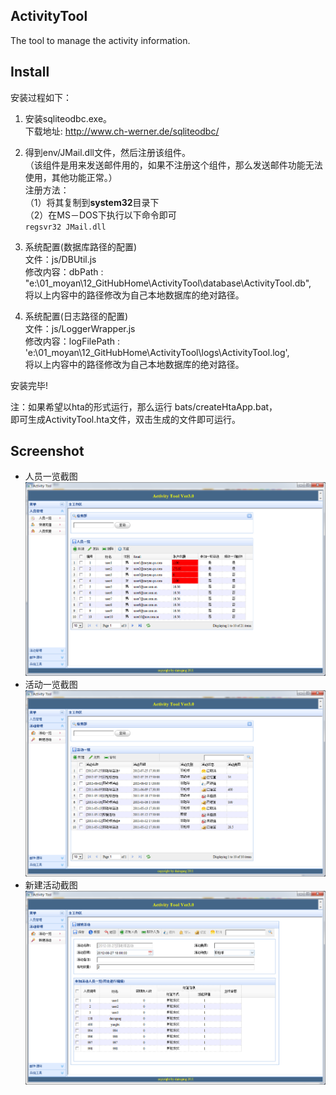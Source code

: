 ## ActivityTool

The tool to manage the activity information.

## Install

安装过程如下：  

1. 安装sqliteodbc.exe。  
下载地址: http://www.ch-werner.de/sqliteodbc/  

2. 得到env/JMail.dll文件，然后注册该组件。  
（该组件是用来发送邮件用的，如果不注册这个组件，那么发送邮件功能无法使用，其他功能正常。）  
注册方法：  
（1）将其复制到**system32**目录下  
（2）在MS－DOS下执行以下命令即可  
`regsvr32 JMail.dll`

3. 系统配置(数据库路径的配置)  
文件：js/DBUtil.js  
修改内容：dbPath : "e:\\01_moyan\\12_GitHubHome\\ActivityTool\\database\\ActivityTool.db",  
将以上内容中的路径修改为自己本地数据库的绝对路径。  

4. 系统配置(日志路径的配置)  
文件：js/LoggerWrapper.js  
修改内容：logFilePath : 'e:\\01_moyan\\12_GitHubHome\\ActivityTool\\logs\\ActivityTool.log',  
将以上内容中的路径修改为自己本地数据库的绝对路径。  

安装完毕!

注：如果希望以hta的形式运行，那么运行 bats/createHtaApp.bat，  
即可生成ActivityTool.hta文件，双击生成的文件即可运行。

## Screenshot

* 人员一览截图
![人员一览](/screenshot/PeopleList.png)
* 活动一览截图
![活动一览](/screenshot/ActivityList.png)
* 新建活动截图
![新建活动](/screenshot/ActivityNew.png)

